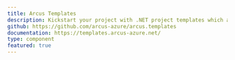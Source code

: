 ```yaml
---
title: Arcus Templates
description: Kickstart your project with .NET project templates which already include all the best practices and boilerplate code.
github: https://github.com/arcus-azure/arcus.templates
documentation: https://templates.arcus-azure.net/
type: component
featured: true
---
```

